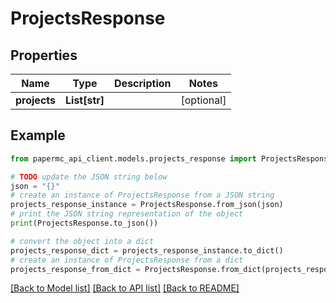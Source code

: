 # ProjectsResponse


## Properties

Name | Type | Description | Notes
------------ | ------------- | ------------- | -------------
**projects** | **List[str]** |  | [optional] 

## Example

```python
from papermc_api_client.models.projects_response import ProjectsResponse

# TODO update the JSON string below
json = "{}"
# create an instance of ProjectsResponse from a JSON string
projects_response_instance = ProjectsResponse.from_json(json)
# print the JSON string representation of the object
print(ProjectsResponse.to_json())

# convert the object into a dict
projects_response_dict = projects_response_instance.to_dict()
# create an instance of ProjectsResponse from a dict
projects_response_from_dict = ProjectsResponse.from_dict(projects_response_dict)
```
[[Back to Model list]](../README.md#documentation-for-models) [[Back to API list]](../README.md#documentation-for-api-endpoints) [[Back to README]](../README.md)


